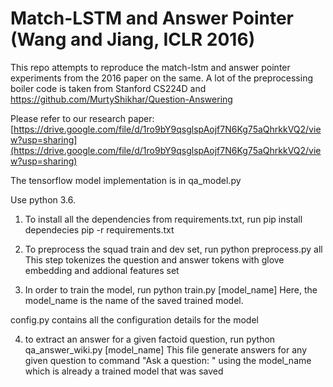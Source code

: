 # Match-LSTM and Answer Pointer (Wang and Jiang, ICLR 2016) #
This repo attempts to reproduce the match-lstm and answer pointer experiments from the 2016 paper on the same. A lot of the preprocessing boiler code is taken from Stanford CS224D and https://github.com/MurtyShikhar/Question-Answering

Please refer to our research paper: 
[https://drive.google.com/file/d/1ro9bY9qsglspAojf7N6Kg75aQhrkkVQ2/view?usp=sharing](https://drive.google.com/file/d/1ro9bY9qsglspAojf7N6Kg75aQhrkkVQ2/view?usp=sharing)

The tensorflow model implementation is in qa_model.py

Use python 3.6.

1. To install all the dependencies from requirements.txt, run
 pip install dependecies pip -r requirements.txt

2. To preprocess the squad train and dev set, run
  python preprocess.py all
This step tokenizes the question and answer tokens with glove embedding and addional features set

3. In order to train the model, run
  python train.py [model_name]
  Here, the model_name is the name of the saved trained model.


config.py contains all the configuration details for the model

4. to extract an answer for a given factoid question, run
  python qa_answer_wiki.py [model_name]
 This file generate answers for any given question to command "Ask a question: " using the model_name which is already a trained model that was saved

